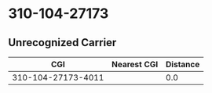 # 310-104-27173
## Unrecognized Carrier


| CGI | Nearest CGI | Distance |
|-----|-------------|----------|
| 310-104-27173-4011 |  | 0.0 |
